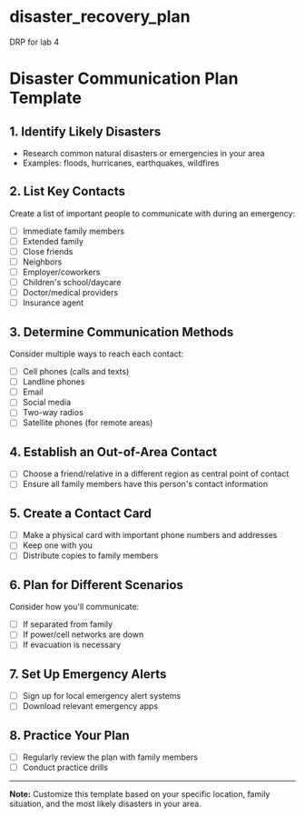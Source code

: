 # disaster_recovery_plan
DRP for lab 4

# Disaster Communication Plan Template

## 1. Identify Likely Disasters

- Research common natural disasters or emergencies in your area
- Examples: floods, hurricanes, earthquakes, wildfires

## 2. List Key Contacts

Create a list of important people to communicate with during an emergency:

- [ ] Immediate family members
- [ ] Extended family 
- [ ] Close friends
- [ ] Neighbors
- [ ] Employer/coworkers
- [ ] Children's school/daycare
- [ ] Doctor/medical providers
- [ ] Insurance agent

## 3. Determine Communication Methods

Consider multiple ways to reach each contact:

- [ ] Cell phones (calls and texts)
- [ ] Landline phones
- [ ] Email
- [ ] Social media
- [ ] Two-way radios
- [ ] Satellite phones (for remote areas)

## 4. Establish an Out-of-Area Contact

- [ ] Choose a friend/relative in a different region as central point of contact
- [ ] Ensure all family members have this person's contact information

## 5. Create a Contact Card

- [ ] Make a physical card with important phone numbers and addresses
- [ ] Keep one with you
- [ ] Distribute copies to family members

## 6. Plan for Different Scenarios

Consider how you'll communicate:

- [ ] If separated from family
- [ ] If power/cell networks are down
- [ ] If evacuation is necessary

## 7. Set Up Emergency Alerts

- [ ] Sign up for local emergency alert systems
- [ ] Download relevant emergency apps

## 8. Practice Your Plan

- [ ] Regularly review the plan with family members
- [ ] Conduct practice drills

---

**Note:** Customize this template based on your specific location, family situation, and the most likely disasters in your area.
